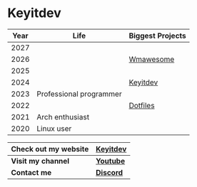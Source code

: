 # Keyitdev


| Year | Life                    | Biggest Projects |
|------|-------------------------|----------|
| 2027 |  |          |
| 2026 |                   | [Wmawesome]() |
| 2025 |          |          |
| 2024 |             |[Keyitdev]() |
| 2023 | Professional programmer |          |
| 2022 |                         | [Dotfiles]() |
| 2021 | Arch enthusiast         |          |
| 2020 | Linux user              |          |


| Check out my website |[Keyitdev]()|
|------|-------------------------|
| **Visit my channel** |**[Youtube]()** |
| **Contact me** |**[Discord]()** |


<!-- ### [Youtube](https://www.youtube.com/@keyitdev?sub_confirmation=1)  [Discord](https://discord.com/users/908702082578665474)  [Reddit](https://www.reddit.com/user/Keyitdev/?sort=top)

<!-- [![Star History Chart](https://api.star-history.com/svg?repos=keyitdev/dotfiles,keyitdev/sddm-astronaut-theme,keyitdev/sddm-flower-theme&type=Date)](https://star-history.com/#keyitdev/dotfiles&keyitdev/sddm-astronaut-theme&keyitdev/sddm-flower-theme&Date) -->
